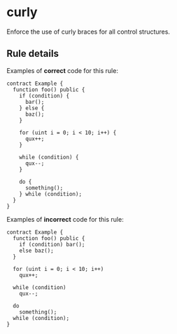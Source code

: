 # curly

Enforce the use of curly braces for all control structures.

## Rule details

Examples of **correct** code for this rule:

```solidity
contract Example {
  function foo() public {
    if (condition) {
      bar();
    } else {
      baz();
    }

    for (uint i = 0; i < 10; i++) {
      qux++;
    }

    while (condition) {
      qux--;
    }

    do {
      something();
    } while (condition);
  }
}
```

Examples of **incorrect** code for this rule:

```solidity
contract Example {
  function foo() public {
    if (condition) bar();
    else baz();
  }

  for (uint i = 0; i < 10; i++)
    qux++;

  while (condition)
    qux--;

  do
    something();
  while (condition);
}
```
